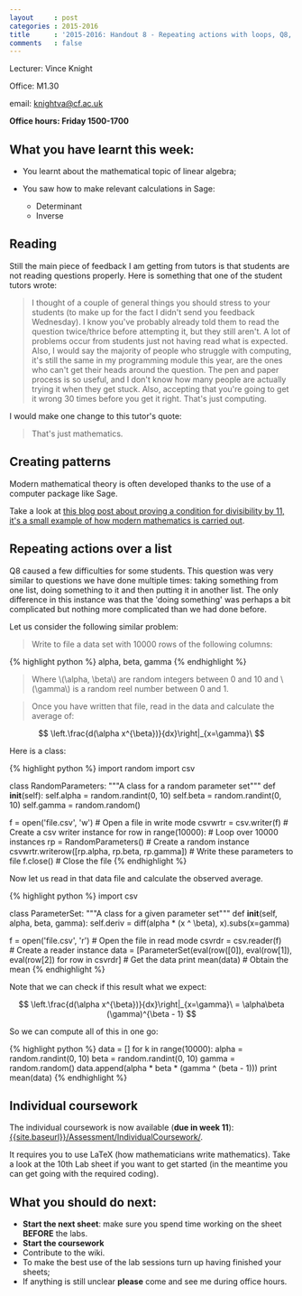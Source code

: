 ```yaml
---
layout     : post
categories : 2015-2016
title      : '2015-2016: Handout 8 - Repeating actions with loops, Q8, and the individual coursework.'
comments   : false
---
```

Lecturer: Vince Knight

Office: M1.30

email: knightva@cf.ac.uk

**Office hours: Friday 1500-1700**

## What you have learnt this week:

- You learnt about the mathematical topic of linear algebra;
- You saw how to make relevant calculations in Sage:

    - Determinant
    - Inverse

## Reading

Still the main piece of feedback I am getting from tutors is that students are
not reading questions properly. Here is something that one of the student tutors
wrote:

> I thought of a couple of general things you should stress to your students (to
> make up for the fact I didn't send you feedback Wednesday).  I know you've
> probably already told them to read the question twice/thrice before attempting
> it, but they still aren't. A lot of problems occur from students just not
> having read what is expected. Also, I would say the majority of people who
> struggle with computing, it's still the same in my programming module this
> year, are the ones who can't get their heads around the question.  The pen and
> paper process is so useful, and I don't know how many people are actually
> trying it when they get stuck. Also, accepting that you're going to get it
> wrong 30 times before you get it right. That's just computing.

I would make one change to this tutor's quote:

> That's just mathematics.

## Creating patterns

Modern mathematical theory is often developed thanks to the use of a computer
package like Sage.

Take a look at [this blog post about proving a condition for divisibility by 11,
it's a small example of how modern mathematics is carried out](http://vknight.org/unpeudemath/code/2014/11/22/on-divisibility-by-11/).


## Repeating actions over a list

Q8 caused a few difficulties for some students.  This question was very similar
to questions we have done multiple times: taking something from one list, doing
something to it and then putting it in another list.  The only difference in
this instance was that the 'doing something' was perhaps a bit complicated but
nothing more complicated than we had done before.

Let us consider the following similar problem:

> Write to file a data set with 10000 rows of the following columns:

{% highlight python %}
alpha, beta, gamma
{% endhighlight %}

> Where \\(\alpha, \beta\\) are random integers between 0 and 10 and
> \\(\gamma\\) is a random reel number between 0 and 1.

> Once you have written that file, read in the data and calculate the average
> of:

$$
\left.\frac{d(\alpha x^{\beta})}{dx}\right|_{x=\gamma}\
$$

Here is a class:

{% highlight python %}
import random
import csv

class RandomParameters:
    """A class for a random parameter set"""
    def __init__(self):
        self.alpha = random.randint(0, 10)
        self.beta = random.randint(0, 10)
        self.gamma = random.random()

f = open('file.csv', 'w')  # Open a file in write mode
csvwrtr = csv.writer(f)  # Create a csv writer instance
for row in range(10000):  # Loop over 10000 instances
    rp = RandomParameters()  # Create a random instance
    csvwrtr.writerow([rp.alpha, rp.beta, rp.gamma])  # Write these parameters to file
f.close()  # Close the file
{% endhighlight %}

Now let us read in that data file and calculate the observed average.

{% highlight python %}
import csv

class ParameterSet:
    """A class for a given parameter set"""
    def __init__(self, alpha, beta, gamma):
        self.deriv = diff(alpha * (x ^ \beta), x).subs(x=gamma)

f = open('file.csv', 'r')  # Open the file in read mode
csvrdr = csv.reader(f)  # Create a reader instance
data = [ParameterSet(eval(row([0]), eval(row[1]), eval(row[2]) for row in csvrdr]  # Get the data
print mean(data)  # Obtain the mean
{% endhighlight %}

Note that we can check if this result what we expect:

$$
\left.\frac{d(\alpha x^{\beta})}{dx}\right|_{x=\gamma}\ = \alpha\beta
(\gamma)^{\beta - 1}
$$

So we can compute all of this in one go:

{% highlight python %}
data = []
for k in range(10000):
    alpha = random.randint(0, 10)
    beta = random.randint(0, 10)
    gamma = random.random()
    data.append(alpha * beta * (gamma ^ (beta - 1)))
print mean(data)
{% endhighlight %}


## Individual coursework

The individual coursework is now available (**due in week 11**):
[{{site.baseurl}}/Assessment/IndividualCoursework/]({{site.baseurl}}/Assessment/IndividualCoursework/).

It requires you to use LaTeX (how mathematicians write mathematics). Take a look
at the 10th Lab sheet if you want to get started (in the meantime you can get
going with the required coding).


## What you should do next:

- **Start the next sheet**: make sure you spend time working on the sheet **BEFORE** the labs.
- **Start the coursework**
- Contribute to the wiki.
- To make the best use of the lab sessions turn up having finished your sheets;
- If anything is still unclear **please** come and see me during office hours.
